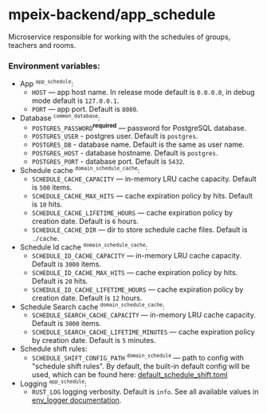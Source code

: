 # mpeix-backend/app_schedule

Microservice responsible for working with the schedules of groups, teachers and rooms.

### Environment variables:
- App <sup>`app_schedule`</sup>:
  - `HOST` — app host name. In release mode default is `0.0.0.0`, in debug mode default is `127.0.0.1`.
  - `PORT` — app port. Default is `8080`.
- Database <sup>`common_database`</sup>:
  - `POSTGRES_PASSWORD`<sup>**required**</sup> — password for PostgreSQL database.
  - `POSTGRES_USER` - postgres user. Default is `postgres`.
  - `POSTGRES_DB` - database name. Default is the same as user name.
  - `POSTGRES_HOST` - database hostname. Default is `postgres`.
  - `POSTGRES_PORT` - database port. Default is `5432`.
- Schedule cache <sup>`domain_schedule_cache`</sup>:
  - `SCHEDULE_CACHE_CAPACITY` — in-memory LRU cache capacity. Default is `500` items.
  - `SCHEDULE_CACHE_MAX_HITS` — cache expiration policy by hits. Default is `10` hits.
  - `SCHEDULE_CACHE_LIFETIME_HOURS` — cache expiration policy by creation date. Default is `6` hours.
  - `SCHEDULE_CACHE_DIR` — dir to store schedule cache files. Default is `./cache`.
- Schedule Id cache <sup>`domain_schedule_cache`</sup>:
  - `SCHEDULE_ID_CACHE_CAPACITY` — in-memory LRU cache capacity. Default is `3000` items.
  - `SCHEDULE_ID_CACHE_MAX_HITS` — cache expiration policy by hits. Default is `20` hits.
  - `SCHEDULE_ID_CACHE_LIFETIME_HOURS` — cache expiration policy by creation date. Default is `12` hours.
- Schedule Search cache <sup>`domain_schedule_cache`</sup>:
  - `SCHEDULE_SEARCH_CACHE_CAPACITY` — in-memory LRU cache capacity. Default is `3000` items.
  - `SCHEDULE_SEARCH_CACHE_LIFETIME_MINUTES` — cache expiration policy by creation date. Default is `5` minutes.
- Schedule shift rules:
  - `SCHEDULE_SHIFT_CONFIG_PATH` <sup>`domain_schedule`</sup> — path to config with "schedule shift rules". 
    By default, the built-in default config will be used, which can be found here: [default_schedule_shift.toml](https://github.com/tonykolomeytsev/mpeix-backend/blob/master/domain_schedule_shift/res/default_schedule_shift.toml)
- Logging <sup>`app_schedule`</sup>:
  - `RUST_LOG` logging verbosity. Default is `info`. See all available values in [env_logger documentation](https://docs.rs/env_logger/latest/env_logger/).
